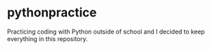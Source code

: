 # pythonpractice
Practicing coding with Python outside of school and I decided to keep everything in this repository.
